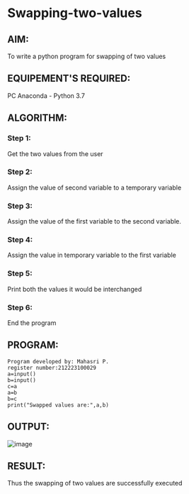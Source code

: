 # Swapping-two-values
## AIM:
To write a python program for swapping of two values
## EQUIPEMENT'S REQUIRED: 
PC
Anaconda - Python 3.7
## ALGORITHM: 
### Step 1:
Get the two values from the user
### Step 2: 
Assign the value of second variable to a temporary variable 
### Step 3: 
Assign the value of the first variable to the second variable.
### Step 4:  
Assign the value in temporary variable to the first variable
### Step 5: 
Print both the values it would be interchanged
### Step 6: 
End the program
## PROGRAM:
```
Program developed by: Mahasri P.
register number:212223100029
a=input()
b=input()
c=a
a=b
b=c
print("Swapped values are:",a,b)

```
## OUTPUT:

![image](https://github.com/mahasri06/Swapping-two-values/assets/139841897/9be39c83-bdba-40ff-8f31-01c85773b446)




## RESULT:
Thus the swapping of two values are successfully executed
